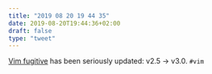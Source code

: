 ```yaml
---
title: "2019 08 20 19 44 35"
date: 2019-08-20T19:44:36+02:00
draft: false
type: "tweet"
---
```

[Vim fugitive](https://github.com/tpope/vim-fugitive) has been seriously updated: v2.5 -> v3.0. `#vim`
